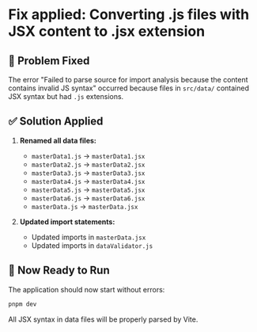 # Fix applied: Converting .js files with JSX content to .jsx extension

## 🔧 Problem Fixed

The error "Failed to parse source for import analysis because the content contains invalid JS syntax" occurred because files in `src/data/` contained JSX syntax but had `.js` extensions.

## ✅ Solution Applied

1. **Renamed all data files:**
   - `masterData1.js` → `masterData1.jsx`
   - `masterData2.js` → `masterData2.jsx`
   - `masterData3.js` → `masterData3.jsx`
   - `masterData4.js` → `masterData4.jsx`
   - `masterData5.js` → `masterData5.jsx`
   - `masterData6.js` → `masterData6.jsx`
   - `masterData.js` → `masterData.jsx`

2. **Updated import statements:**
   - Updated imports in `masterData.jsx`
   - Updated imports in `dataValidator.js`

## 🚀 Now Ready to Run

The application should now start without errors:

```bash
pnpm dev
```

All JSX syntax in data files will be properly parsed by Vite.
